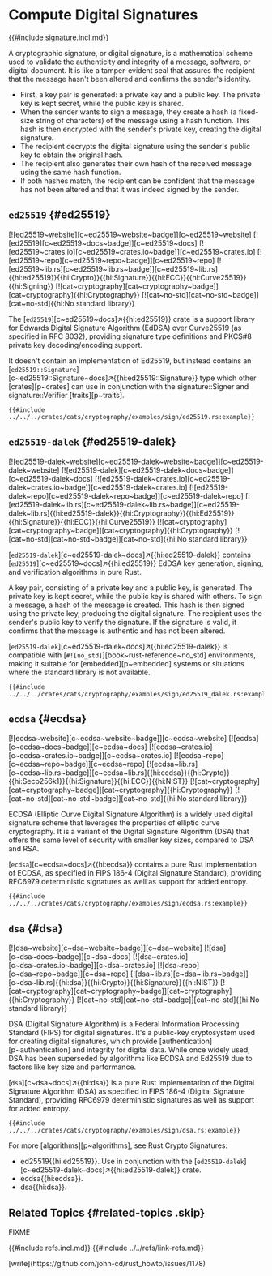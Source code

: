 # Compute Digital Signatures

{{#include signature.incl.md}}

A cryptographic signature, or digital signature, is a mathematical scheme used to validate the authenticity and integrity of a message, software, or digital document. It is like a tamper-evident seal that assures the recipient that the message hasn't been altered and confirms the sender's identity.

- First, a key pair is generated: a private key and a public key. The private key is kept secret, while the public key is shared.
- When the sender wants to sign a message, they create a hash (a fixed-size string of characters) of the message using a hash function. This hash is then encrypted with the sender's private key, creating the digital signature.
- The recipient decrypts the digital signature using the sender's public key to obtain the original hash.
- The recipient also generates their own hash of the received message using the same hash function.
- If both hashes match, the recipient can be confident that the message has not been altered and that it was indeed signed by the sender.

## `ed25519` {#ed25519}

[![ed25519~website][c~ed25519~website~badge]][c~ed25519~website] [![ed25519][c~ed25519~docs~badge]][c~ed25519~docs] [![ed25519~crates.io][c~ed25519~crates.io~badge]][c~ed25519~crates.io] [![ed25519~repo][c~ed25519~repo~badge]][c~ed25519~repo] [![ed25519~lib.rs][c~ed25519~lib.rs~badge]][c~ed25519~lib.rs]{{hi:ed25519}}{{hi:Crypto}}{{hi:Signature}}{{hi:ECC}}{{hi:Curve25519}}{{hi:Signing}} [![cat~cryptography][cat~cryptography~badge]][cat~cryptography]{{hi:Cryptography}} [![cat~no-std][cat~no-std~badge]][cat~no-std]{{hi:No standard library}}

The [`ed25519`][c~ed25519~docs]↗{{hi:ed25519}} crate is a support library for Edwards Digital Signature Algorithm (EdDSA) over Curve25519 (as specified in RFC 8032), providing signature type definitions and PKCS#8 private key decoding/encoding support.

It doesn't contain an implementation of Ed25519, but instead contains an [`ed25519::Signature`][c~ed25519::Signature~docs]↗{{hi:ed25519::Signature}} type which other [crates][p~crates] can use in conjunction with the signature::Signer and signature::Verifier [traits][p~traits].

```rust,editable
{{#include ../../../crates/cats/cryptography/examples/sign/ed25519.rs:example}}
```

## `ed25519-dalek` {#ed25519-dalek}

[![ed25519-dalek~website][c~ed25519-dalek~website~badge]][c~ed25519-dalek~website] [![ed25519-dalek][c~ed25519-dalek~docs~badge]][c~ed25519-dalek~docs] [![ed25519-dalek~crates.io][c~ed25519-dalek~crates.io~badge]][c~ed25519-dalek~crates.io] [![ed25519-dalek~repo][c~ed25519-dalek~repo~badge]][c~ed25519-dalek~repo] [![ed25519-dalek~lib.rs][c~ed25519-dalek~lib.rs~badge]][c~ed25519-dalek~lib.rs]{{hi:ed25519-dalek}}{{hi:Cryptography}}{{hi:Ed25519}}{{hi:Signature}}{{hi:ECC}}{{hi:Curve25519}} [![cat~cryptography][cat~cryptography~badge]][cat~cryptography]{{hi:Cryptography}} [![cat~no-std][cat~no-std~badge]][cat~no-std]{{hi:No standard library}}

[`ed25519-dalek`][c~ed25519-dalek~docs]↗{{hi:ed25519-dalek}} contains [`ed25519`][c~ed25519~docs]↗{{hi:ed25519}} EdDSA key generation, signing, and verification algorithms in pure Rust.

A key pair, consisting of a private key and a public key, is generated. The private key is kept secret, while the public key is shared with others.
To sign a message, a hash of the message is created. This hash is then signed using the private key, producing the digital signature.
The recipient uses the sender's public key to verify the signature. If the signature is valid, it confirms that the message is authentic and has not been altered.

[`ed25519-dalek`][c~ed25519-dalek~docs]↗{{hi:ed25519-dalek}} is compatible with [`#![no_std]`][book~rust-reference~no_std] environments, making it suitable for [embedded][p~embedded] systems or situations where the standard library is not available.

```rust,editable
{{#include ../../../crates/cats/cryptography/examples/sign/ed25519_dalek.rs:example}}
```

## `ecdsa` {#ecdsa}

[![ecdsa~website][c~ecdsa~website~badge]][c~ecdsa~website] [![ecdsa][c~ecdsa~docs~badge]][c~ecdsa~docs] [![ecdsa~crates.io][c~ecdsa~crates.io~badge]][c~ecdsa~crates.io] [![ecdsa~repo][c~ecdsa~repo~badge]][c~ecdsa~repo] [![ecdsa~lib.rs][c~ecdsa~lib.rs~badge]][c~ecdsa~lib.rs]{{hi:ecdsa}}{{hi:Crypto}}{{hi:Secp256k1}}{{hi:Signature}}{{hi:ECC}}{{hi:NIST}} [![cat~cryptography][cat~cryptography~badge]][cat~cryptography]{{hi:Cryptography}} [![cat~no-std][cat~no-std~badge]][cat~no-std]{{hi:No standard library}}

ECDSA (Elliptic Curve Digital Signature Algorithm) is a widely used digital signature scheme that leverages the properties of elliptic curve cryptography. It is a variant of the Digital Signature Algorithm (DSA) that offers the same level of security with smaller key sizes, compared to DSA and RSA.

[`ecdsa`][c~ecdsa~docs]↗{{hi:ecdsa}} contains a pure Rust implementation of ECDSA, as specified in FIPS 186-4 (Digital Signature Standard), providing RFC6979 deterministic signatures as well as support for added entropy.

```rust,editable
{{#include ../../../crates/cats/cryptography/examples/sign/ecdsa.rs:example}}
```

## `dsa` {#dsa}

[![dsa~website][c~dsa~website~badge]][c~dsa~website] [![dsa][c~dsa~docs~badge]][c~dsa~docs] [![dsa~crates.io][c~dsa~crates.io~badge]][c~dsa~crates.io] [![dsa~repo][c~dsa~repo~badge]][c~dsa~repo] [![dsa~lib.rs][c~dsa~lib.rs~badge]][c~dsa~lib.rs]{{hi:dsa}}{{hi:Crypto}}{{hi:Signature}}{{hi:NIST}} [![cat~cryptography][cat~cryptography~badge]][cat~cryptography]{{hi:Cryptography}} [![cat~no-std][cat~no-std~badge]][cat~no-std]{{hi:No standard library}}

DSA (Digital Signature Algorithm) is a Federal Information Processing Standard (FIPS) for digital signatures. It's a public-key cryptosystem used for creating digital signatures, which provide [authentication][p~authentication] and integrity for digital data. While once widely used, DSA has been superseded by algorithms like ECDSA and Ed25519 due to factors like key size and performance.

[`dsa`][c~dsa~docs]↗{{hi:dsa}} is a pure Rust implementation of the Digital Signature Algorithm (DSA) as specified in FIPS 186-4 (Digital Signature Standard), providing RFC6979 deterministic
signatures as well as support for added entropy.

```rust,editable
{{#include ../../../crates/cats/cryptography/examples/sign/dsa.rs:example}}
```

For more [algorithms][p~algorithms], see Rust Crypto Signatures:

- ed25519{{hi:ed25519}}. Use in conjunction with the [`ed25519-dalek`][c~ed25519-dalek~docs]↗{{hi:ed25519-dalek}} crate.
- ecdsa{{hi:ecdsa}}.
- dsa{{hi:dsa}}.

## Related Topics {#related-topics .skip}

FIXME

{{#include refs.incl.md}}
{{#include ../../refs/link-refs.md}}

<div class="hidden">
[write](https://github.com/john-cd/rust_howto/issues/1178)
</div>
